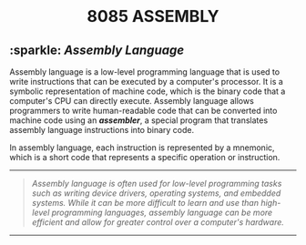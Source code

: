 <br>
<h1 align="center"> 8085 ASSEMBLY </h1>
<h2> :sparkle: <em>Assembly Language</em> </h2>
<p>Assembly language is a low-level programming language that is used to write instructions that can be executed by a computer's processor. It is a symbolic representation of machine code, which is the binary code that a computer's CPU can directly execute. Assembly language allows programmers to write human-readable code that can be converted into machine code using an <i><b>assembler</b></i>, a special program that translates assembly language instructions into binary code.</p>
<p>In assembly language, each instruction is represented by a mnemonic, which is a short code that represents a specific operation or instruction.</p>

***
>_Assembly language is often used for low-level programming tasks such as writing device drivers, operating systems, and embedded systems. While it can be more difficult to learn and use than high-level programming languages, assembly language can be more efficient and allow for greater control over a computer's hardware._
***
